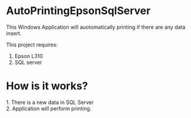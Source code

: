 # AutoPrintingEpsonSqlServer

This Windows Application will auotomatically printing if there are any data insert. 

This project requires:
1. Epson L310
2. SQL server

<h1><b> How is it works? </b></h1>
1. There is a new data in SQL Server
<br>2. Application will perform printing.
